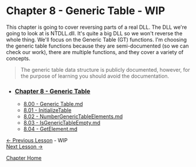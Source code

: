 # Chapter 8 - Generic Table - WIP
This chapter is going to cover reversing parts of a real DLL. The DLL we're going to look at is NTDLL.dll. It's quite a big DLL so we won't reverse the whole thing. We'll focus on the Generic Table (GT) functions. I'm choosing the generic table functions because they are semi-documented (so we can check our work), there are multiple functions, and they cover a variety of concepts.

>The generic table data structure is publicly documented, however, for the purpose of learning you should avoid the documentation.

* ### [Chapter 8 - Generic Table](8.00%20GenericTable.md)
    * [8.00 - Generic Table.md](8.00%20GenericTable.md)
    * [8.01 - InitializeTable](8.01%20InitializeTable.md)
    * [8.02 - NumberGenericTableElements.md](8.02%20NumberGenericTableElements.md)
    * [8.03 - IsGenericTableEmpty.md](8.03%20IsGenericTableEmpty.md)
    * [8.04 - GetElement.md](8.04%20GetElement.md)

[<- Previous Lesson]() - WIP  
[Next Lesson ->](8.01%20InitializeTable.md)

[Chapter Home](8.00%20GenericTable.md)  
